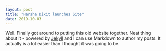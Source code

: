 ```yaml
---
layout: post
title: "Harsha Dixit launches Site"
date: 2019-10-03
---
```


Well. Finally got around to putting this old website together. Neat thing about it - powered by [Jekyll](http://jekyllrb.com) and I can use Markdown to author my posts. It actually is a lot easier than I thought it was going to be.

